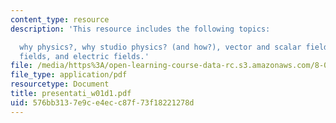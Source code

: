 ```yaml
---
content_type: resource
description: 'This resource includes the following topics:

  why physics?, why studio physics? (and how?), vector and scalar fields, gravitational
  fields, and electric fields.'
file: /media/https%3A/open-learning-course-data-rc.s3.amazonaws.com/8-02-physics-ii-electricity-and-magnetism-spring-2007/576bb3137e9ce4ecc87f73f18221278d_presentati_w01d1.pdf
file_type: application/pdf
resourcetype: Document
title: presentati_w01d1.pdf
uid: 576bb313-7e9c-e4ec-c87f-73f18221278d
---
```

